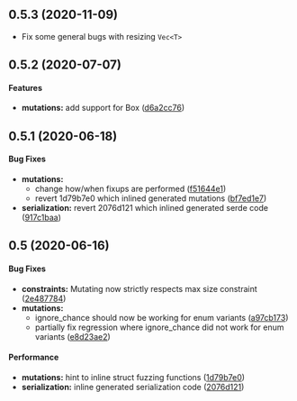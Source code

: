 <a name="0.5.3"></a>
## 0.5.3 (2020-11-09)

* Fix some general bugs with resizing `Vec<T>`


<a name="0.5.2"></a>
## 0.5.2 (2020-07-07)


#### Features

* **mutations:**  add support for Box<T> ([d6a2cc76](https://github.com/microsoft/lain/commit/d6a2cc76a3bffdb9719c9a385be33f4e29f70769))



<a name="0.5.1"></a>
## 0.5.1 (2020-06-18)


#### Bug Fixes

* **mutations:**
  *  change how/when fixups are performed ([f51644e1](https://github.com/microsoft/lain/commit/f51644e1bd86f46586a7b24e26183082f6b33a94))
  *  revert 1d79b7e0 which inlined generated mutations ([bf7ed1e7](https://github.com/microsoft/lain/commit/bf7ed1e77de5f29bc37ac06a2016b01734478545))
* **serialization:**  revert 2076d121 which inlined generated serde code ([917c1baa](https://github.com/microsoft/lain/commit/917c1baa7d4a54c5faf404542e7ac3609741ebba))



<a name="0.5"></a>
## 0.5 (2020-06-16)


#### Bug Fixes

* **constraints:**  Mutating now strictly respects max size constraint ([2e487784](https://github.com/microsoft/lain/commit/2e4877845d9a02df736944dbe09e56f3daf86cab))
* **mutations:**
  *  ignore_chance should now be working for enum variants ([a97cb173](https://github.com/microsoft/lain/commit/a97cb173f4b20f6f1923279d007a9fe9538c94fb))
  *  partially fix regression where ignore_chance did not work for enum variants ([e8d23ae2](https://github.com/microsoft/lain/commit/e8d23ae2768292a89e015b3faf73eee4bc9ca3af))

#### Performance

* **mutations:**  hint to inline struct fuzzing functions ([1d79b7e0](https://github.com/microsoft/lain/commit/1d79b7e0732f6a3ef39e302e50fd5f79640cd143))
* **serialization:**  inline generated serialization code ([2076d121](https://github.com/microsoft/lain/commit/2076d121caaab15300163e284a706a55b42553c6))



